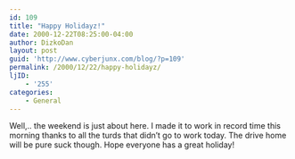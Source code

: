 ```yaml
---
id: 109
title: "Happy Holidayz!"
date: 2000-12-22T08:25:00-04:00
author: DizkoDan
layout: post
guid: 'http://www.cyberjunx.com/blog/?p=109'
permalink: /2000/12/22/happy-holidayz/
ljID:
    - '255'
categories:
    - General
---
```


Well,.. the weekend is just about here. I made it to work in record time this morning thanks to all the turds that didn’t go to work today. The drive home will be pure suck though. Hope everyone has a great holiday!
